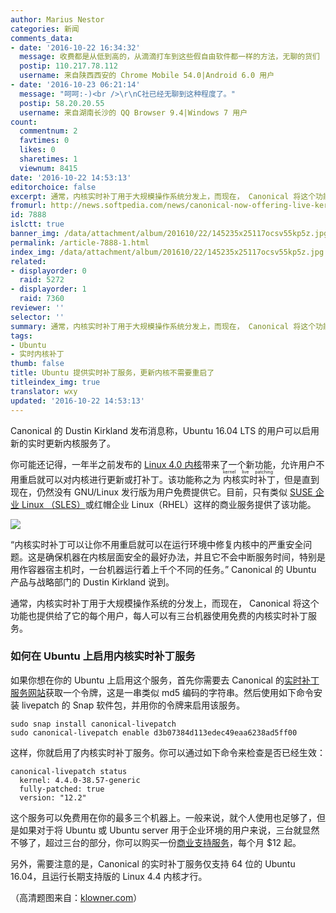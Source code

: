 ```yaml
---
author: Marius Nestor
categories: 新闻
comments_data:
- date: '2016-10-22 16:34:32'
  message: 收费都是从低到高的，从滴滴打车到这些假自由软件都一样的方法，无聊的货们
  postip: 110.217.78.112
  username: 来自陕西西安的 Chrome Mobile 54.0|Android 6.0 用户
- date: '2016-10-23 06:21:14'
  message: "呵呵:-)<br />\r\nC社已经无聊到这种程度了。"
  postip: 58.20.20.55
  username: 来自湖南长沙的 QQ Browser 9.4|Windows 7 用户
count:
  commentnum: 2
  favtimes: 0
  likes: 0
  sharetimes: 1
  viewnum: 8415
date: '2016-10-22 14:53:13'
editorchoice: false
excerpt: 通常，内核实时补丁用于大规模操作系统分发上，而现在， Canonical 将这个功能也提供给了它的每个用户，每人可以有三台机器使用免费的内核实时补丁服务。
fromurl: http://news.softpedia.com/news/canonical-now-offering-live-kernel-patching-services-free-for-up-to-three-pcs-509417.shtml
id: 7888
islctt: true
banner_img: /data/attachment/album/201610/22/145235x25117ocsv55kp5z.jpg
permalink: /article-7888-1.html
index_img: /data/attachment/album/201610/22/145235x25117ocsv55kp5z.jpg.thumb.jpg
related:
- displayorder: 0
  raid: 5272
- displayorder: 1
  raid: 7360
reviewer: ''
selector: ''
summary: 通常，内核实时补丁用于大规模操作系统分发上，而现在， Canonical 将这个功能也提供给了它的每个用户，每人可以有三台机器使用免费的内核实时补丁服务。
tags:
- Ubuntu
- 实时内核补丁
thumb: false
title: Ubuntu 提供实时补丁服务，更新内核不需要重启了
titleindex_img: true
translator: wxy
updated: '2016-10-22 14:53:13'
---
```


Canonical 的 Dustin Kirkland 发布消息称，Ubuntu 16.04 LTS 的用户可以启用新的实时更新内核服务了。


你可能还记得，一年半之前发布的 [Linux 4.0 内核](/article-5272-1.html)带来了一个新功能，允许用户不用重启就可以对内核进行更新或打补丁。该功能称之为<ruby> 内核实时补丁 <rp>  （ </rp> <rt>  kernel live patching </rt> <rp>  ） </rp></ruby>，但是直到现在，仍然没有 GNU/Linux 发行版为用户免费提供它。目前，只有类似 [SUSE 企业 Linux （SLES）](/article-7360-1.html)或红帽企业 Linux（RHEL）这样的商业服务提供了该功能。


![](/data/attachment/album/201610/22/145235x25117ocsv55kp5z.jpg)


“内核实时补丁可以让你不用重启就可以在运行环境中修复内核中的严重安全问题。这是确保机器在内核层面安全的最好办法，并且它不会中断服务时间，特别是用作容器宿主机时，一台机器运行着上千个不同的任务。” Canonical 的 Ubuntu 产品与战略部门的 Dustin Kirkland 说到。


通常，内核实时补丁用于大规模操作系统的分发上，而现在， Canonical 将这个功能也提供给了它的每个用户，每人可以有三台机器使用免费的内核实时补丁服务。


### 如何在 Ubuntu 上启用内核实时补丁服务


如果你想在你的 Ubuntu 上启用这个服务，首先你需要去 Canonical 的[实时补丁服务网站](https://ubuntu.com/livepatch)获取一个令牌，这是一串类似 md5 编码的字符串。然后使用如下命令安装 livepatch 的 Snap 软件包，并用你的令牌来启用该服务。



```
sudo snap install canonical-livepatch
sudo canonical-livepatch enable d3b07384d113edec49eaa6238ad5ff00
```

这样，你就启用了内核实时补丁服务。你可以通过如下命令来检查是否已经生效：



```
canonical-livepatch status
  kernel: 4.4.0-38.57-generic
  fully-patched: true
  version: "12.2"
```

这个服务可以免费用在你的最多三个机器上。一般来说，就个人使用也足够了，但是如果对于将 Ubuntu 或 Ubuntu server 用于企业环境的用户来说，三台就显然不够了，超过三台的部分，你可以购买一份[商业支持服务](http://ubuntu.com/advantage)，每个月 $12 起。


另外，需要注意的是，Canonical 的实时补丁服务仅支持 64 位的 Ubuntu 16.04，且运行长期支持版的 Linux 4.4 内核才行。


（高清题图来自：[klowner.com](http://klowner.com/wallery/christmas_tux_2013/download/christmastux2013.svg)）